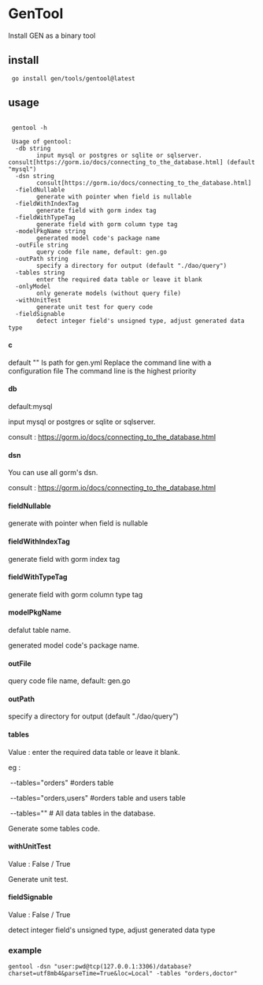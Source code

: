 # GenTool

Install GEN as a binary tool

## install

```shell
 go install gen/tools/gentool@latest
```

## usage

```shell
 
 gentool -h  
 
 Usage of gentool:
  -db string
        input mysql or postgres or sqlite or sqlserver. consult[https://gorm.io/docs/connecting_to_the_database.html] (default "mysql")
  -dsn string
        consult[https://gorm.io/docs/connecting_to_the_database.html]
  -fieldNullable
        generate with pointer when field is nullable
  -fieldWithIndexTag
        generate field with gorm index tag
  -fieldWithTypeTag
        generate field with gorm column type tag
  -modelPkgName string
        generated model code's package name
  -outFile string
        query code file name, default: gen.go
  -outPath string
        specify a directory for output (default "./dao/query")
  -tables string
        enter the required data table or leave it blank
  -onlyModel
        only generate models (without query file)
  -withUnitTest
        generate unit test for query code
  -fieldSignable
        detect integer field's unsigned type, adjust generated data type

```
#### c
default ""
Is path for gen.yml
Replace the command line with a configuration file
The command line is the highest priority


#### db

default:mysql

input mysql or postgres or sqlite or sqlserver.

consult : https://gorm.io/docs/connecting_to_the_database.html

#### dsn

You can use all gorm's dsn.

 consult : https://gorm.io/docs/connecting_to_the_database.html

#### fieldNullable

generate with pointer when field is nullable

#### fieldWithIndexTag

generate field with gorm index tag

#### fieldWithTypeTag

generate field with gorm column type tag

#### modelPkgName

defalut table name.

 generated model code's package name.

#### outFile

 query code file name, default: gen.go

#### outPath

specify a directory for output (default "./dao/query")

#### tables

Value : enter the required data table or leave it blank.

eg :

​       --tables="orders" #orders table

​       --tables="orders,users" #orders table and users table

​       --tables=""          # All data tables in the database.

Generate some tables code.

#### withUnitTest

Value : False / True

Generate unit test.

#### fieldSignable

Value : False / True

detect integer field's unsigned type, adjust generated data type



### example

```shell
gentool -dsn "user:pwd@tcp(127.0.0.1:3306)/database?charset=utf8mb4&parseTime=True&loc=Local" -tables "orders,doctor"
```